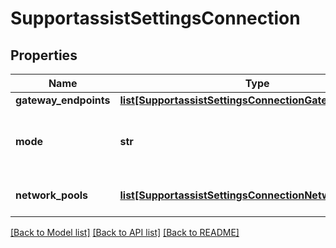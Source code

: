 # SupportassistSettingsConnection

## Properties
Name | Type | Description | Notes
------------ | ------------- | ------------- | -------------
**gateway_endpoints** | [**list[SupportassistSettingsConnectionGatewayEndpoint]**](SupportassistSettingsConnectionGatewayEndpoint.md) |  | [optional] 
**mode** | **str** | Connection Mode for SupportAssist: can be direct or via gateway | [optional] 
**network_pools** | [**list[SupportassistSettingsConnectionNetworkPool]**](SupportassistSettingsConnectionNetworkPool.md) | Network pools for gateway use | 

[[Back to Model list]](../README.md#documentation-for-models) [[Back to API list]](../README.md#documentation-for-api-endpoints) [[Back to README]](../README.md)


